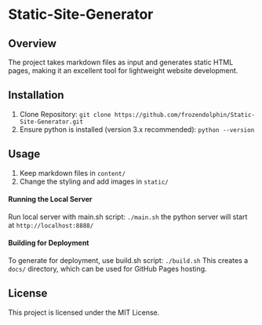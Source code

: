 # Static-Site-Generator

## Overview

The project takes markdown files as input and generates static HTML pages, making it an excellent tool for lightweight website development.

## Installation

1. Clone Repository:
```git clone https://github.com/frozendolphin/Static-Site-Generator.git```
2. Ensure python is installed (version 3.x recommended):
```python --version```

## Usage

1. Keep markdown files in `content/`
2. Change the styling and add images in `static/`

#### Running the Local Server

Run local server with main.sh script:
```./main.sh```
the python server will start at `http://localhost:8888/`

#### Building for Deployment

To generate for deployment, use build.sh script:
```./build.sh```
This creates a `docs/` directory, which can be used for GitHub Pages hosting. 

## License

This project is licensed under the MIT License.